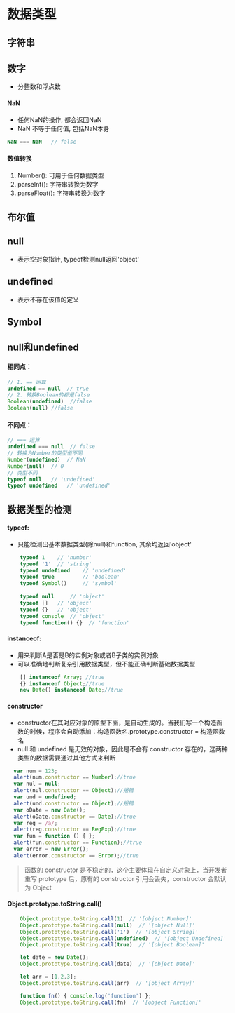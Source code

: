 # 数据类型
## 字符串

## 数字
- 分整数和浮点数

#### NaN
- 任何NaN的操作, 都会返回NaN
- NaN 不等于任何值, 包括NaN本身
```javascript
NaN === NaN   // false
```

#### 数值转换
1. Number(): 可用于任何数据类型
2. parseInt(): 字符串转换为数字
3. parseFloat(): 字符串转换为数字

## 布尔值

## null
- 表示空对象指针, typeof检测null返回'object'

## undefined
- 表示不存在该值的定义

## Symbol

## null和undefined
#### 相同点：
```javascript
// 1. == 运算
undefined == null  // true
// 2. 转换Boolean的都是false
Boolean(undefined)  //false
Boolean(null) //false
```
#### 不同点：
```javascript
// === 运算
undefined === null  // false
// 转换为Number的类型值不同
Number(undefined)  // NaN
Number(null)  // 0
// 类型不同
typeof null   // 'undefined'
typeof undefined   // 'undefined'
```

## 数据类型的检测
#### typeof: 
- 只能检测出基本数据类型(除null)和function, 其余均返回'object'

```javascript
    typeof 1    // 'number'
    typeof '1'  // 'string'
    typeof undefined    // 'undefined'
    typeof true         // 'boolean'
    typeof Symbol()     // 'symbol'
    
    typeof null     // 'object'
    typeof []   // 'object'
    typeof {}   // 'object'
    typeof console  // 'object'
    typeof function() {}  // 'function'
```

#### instanceof: 
- 用来判断A是否是B的实例对象或者B子类的实例对象
- 可以准确地判断复杂引用数据类型，但不能正确判断基础数据类型

```javascript
    [] instanceof Array; //true
    {} instanceof Object;//true
    new Date() instanceof Date;//true
```

#### constructor
- constructor在其对应对象的原型下面，是自动生成的。当我们写一个构造函数的时候，程序会自动添加：构造函数名.prototype.constructor = 构造函数名
- null 和 undefined 是无效的对象，因此是不会有 constructor 存在的，这两种类型的数据需要通过其他方式来判断

```javascript
  var num = 123;
  alert(num.constructor == Number);//true
  var nul = null;
  alert(nul.constructor == Object);//报错
  var und = undefined;
  alert(und.constructor == Object);//报错
  var oDate = new Date();
  alert(oDate.constructor == Date);//true
  var reg = /a/;
  alert(reg.constructor == RegExp);//true
  var fun = function () { };
  alert(fun.constructor == Function);//true
  var error = new Error();
  alert(error.constructor == Error);//true
```
> 函数的 constructor 是不稳定的，这个主要体现在自定义对象上，当开发者重写 prototype 后，原有的 constructor 引用会丢失，constructor 会默认为 Object

#### Object.prototype.toString.call()
```javascript
    Object.prototype.toString.call(1)  // '[object Number]'
    Object.prototype.toString.call(null)  // '[object Null]'
    Object.prototype.toString.call('1')  // '[object String]'
    Object.prototype.toString.call(undefined)  // '[object Undefined]'
    Object.prototype.toString.call(true)  // '[object Boolean]'

    let date = new Date();
    Object.prototype.toString.call(date)  // '[object Date]'

    let arr = [1,2,3];
    Object.prototype.toString.call(arr)  // '[object Array]'

    function fn() { console.log('function') };
    Object.prototype.toString.call(fn)  // '[object Function]'
```

